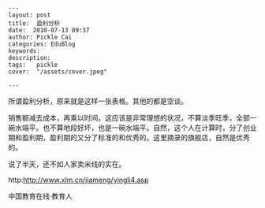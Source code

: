 
    ---
    layout: post  
    title:  盈利分析  
    date:  2010-07-13 09:37  
    author: Pickle Cai  
    categories: EduBlog  
    keywords: 
    description:   
    tags:	pickle   
    cover:  "/assets/cover.jpeg"  

    ---  
    
所谓盈利分析，原来就是这样一张表格。其他的都是空谈。

销售额减去成本，再乘以时间。这应该是非常理想的状况，不算淡季旺季，全部一碗水端平。也不算地段好坏，也是一碗水端平。自然，这个人在计算时，分了创业期和盈利期，盈利期的又分了标准的和优秀的。这里摘录的旗舰店，自然是优秀的。





说了半天，还不如人家卖米线的实在。



http:http://www.xlm.cn/jiameng/yingli4.asp





		    
 中国教育在线·教育人

